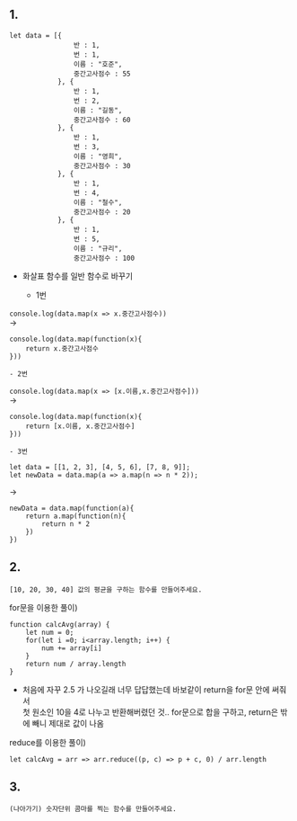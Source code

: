## 1.
```
let data = [{
                반 : 1, 
                번 : 1, 
                이름 : "호준", 
                중간고사점수 : 55
            }, {
                반 : 1, 
                번 : 2, 
                이름 : "길동", 
                중간고사점수 : 60
            }, {
                반 : 1, 
                번 : 3, 
                이름 : "영희", 
                중간고사점수 : 30
            }, {
                반 : 1, 
                번 : 4, 
                이름 : "철수", 
                중간고사점수 : 20
            }, {
                반 : 1, 
                번 : 5, 
                이름 : "규리", 
                중간고사점수 : 100
```
- 화살표 함수를 일반 함수로 바꾸기
    
    - 1번
 
`console.log(data.map(x => x.중간고사점수))`   
->
```
console.log(data.map(function(x){
    return x.중간고사점수
}))
```

    - 2번
    
`console.log(data.map(x => [x.이름,x.중간고사점수]))`   
->
```
console.log(data.map(function(x){
    return [x.이름, x.중간고사점수]
}))
```

    - 3번
    
```
let data = [[1, 2, 3], [4, 5, 6], [7, 8, 9]];
let newData = data.map(a => a.map(n => n * 2));
```
->   
```
newData = data.map(function(a){
    return a.map(function(n){
        return n * 2
    })
})
```

## 2.
```
[10, 20, 30, 40] 값의 평균을 구하는 함수를 만들어주세요.
```

for문을 이용한 풀이)
```
function calcAvg(array) {
    let num = 0;
    for(let i =0; i<array.length; i++) {
        num += array[i]
    }
    return num / array.length
}
```
* 처음에 자꾸 2.5 가 나오길래 너무 답답했는데 바보같이 return을 for문 안에 써줘서   
첫 원소인 10을 4로 나누고 반환해버렸던 것..
for문으로 합을 구하고, return은 밖에 빼니 제대로 값이 나옴

reduce를 이용한 풀이)
```
let calcAvg = arr => arr.reduce((p, c) => p + c, 0) / arr.length
```

## 3.
```
(나아가기) 숫자단위 콤마를 찍는 함수를 만들어주세요.
```

